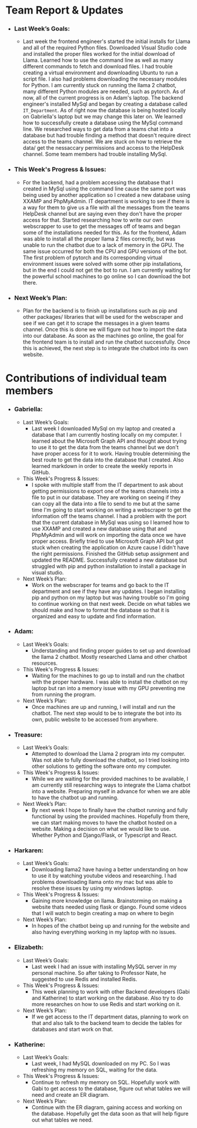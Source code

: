 # Team Report & Updates
  - ### Last Week’s Goals:
      - Last week the frontend engineer's started the initial installs for Llama and all of the required Python files. Downloaded Visual Studio code and installed the proper files worked for the initial download of Llama. Learned how to use the command line as well as many different commands to fetch and download files. I had trouble creating a virtual environment and downloading Ubuntu to run a script file. I also had problems downloading the necessary modules for Python. I am currently stuck on running the llama 2 chatbot, many different Python modules are needed, such as pytorch. As of now, all of the current progress is on Adam's laptop. The backend engineer's installed MySql and began by creating a database called `IT_Department`. As of right now the database is being hosted locally on Gabriella's laptop but we may change this later on. We learned how to successfully create a database using the MySql command line. We researched ways to get data from a teams chat into a database but had trouble finding a method that doesn't require direct access to the teams channel. We are stuck on how to retrieve the data/ get the nessaccary permissions and access to the HelpDesk channel. Some team members had trouble installing MySql. 
  - ### This Week's Progress & Issues:
      -  For the backend, had a problem accessing the database that I created in MySql using the command line cause the same port was being used by another application so I created a new database using XXAMP and PhpMyAdmin. IT department is working to see if there is a way for them to give us a file with all the messages from the teams HelpDesk channel but are saying even they don't have the proper access for that. Started researching how to write our own webscrapper to use to get the messages off of teams and began some of the installations needed for this. As for the frontend, Adam was able to install all the proper llama 2 files correctly, but was unable to run the chatbot due to a lack of memory in the GPU. The same issue occurred for both the CPU and GPU versions of the bot. The first problem of pytorch and its corresponding virtual environment issues were solved with some other pip installations, but in the end I could not get the bot to run. I am currently waiting for the powerful school machines to go online so I can download the bot there. 
  - ### Next Week’s Plan:
      -  Plan for the backend is to finish up installations such as pip and other packages/ libraries that will be used for the webscraper and see if we can get it to scrape the messages in a given teams channel. Once this is done we will figure out how to import the data into our database. As soon as the machines go online, the goal for the frontend team is to install and run the chatbot successfully. Once this is achieved, the next step is to integrate the chatbot into its own website. 

# Contributions of individual team members
  - ### Gabriella:
      - Last Week’s Goals:
          - Last week I downloaded MySql on my laptop and created a database that I am currently hosting locally on my computer. I learned about the Microsoft Graph API and thought about trying to use it to get the data from the teams channel but we don't have proper access for it to work. Having trouble determining the best route to get the data into the database that I created. Also learned markdown in order to create the weekly reports in GitHub.
      - This Week's Progress & Issues:
          -  I spoke with multiple staff from the IT department to ask about getting permissions to export one of the teams channels into a file to put in our database. They are working on seeing if they can copy all the data into a file to send to me but at the same time I'm going to start working on writing a webscraper to get the information off the teams channel. I had a problem with the port that the current database in MySql was using so I learned how to use XXAMP and created a new database using that and PhpMyAdmin and will work on importing the data once we have proper access. Briefly tried to use Microsoft Graph API but got stuck when creating the application on Azure cause I didn't have the right permissions. Finished the GitHub setup assignment and updated the README. Successfully created a new database but struggled with pip and python installation to install a package in visual studio. 
      - Next Week’s Plan:
          -  Work on the webscraper for teams and go back to the IT department and see if they have any updates. I began installing pip and python on my laptop but was having trouble so I'm going to continue working on that next week. Decide on what tables we should make and how to format the database so that it is organized and easy to update and find information. 
  
  - ### Adam:
      - Last Week’s Goals:
          -  Understanding and finding proper guides to set up and download the llama 2 chatbot. Mostly researched Llama and other chatbot resources.
      - This Week's Progress & Issues:
          -  Waiting for the machines to go up to install and run the chatbot with the proper hardware. I was able to install the chatbot on my laptop but ran into a memory issue with my GPU preventing me from running the program.
      - Next Week’s Plan:
          -  Once machines are up and running, I will install and run the chatbot. The next step would to be to integrate the bot into its own, public website to be accessed from anywhere.
        
  - ### Treasure:
      - Last Week’s Goals:
          -  Attempted to download the Llama 2 program into my computer. Was not able to fully download the chatbot, so I tried looking into other solutions to getting the software onto my computer.
      - This Week's Progress & Issues:
          -  While we are waiting for the provided machines to be available, I am currently still researching ways to integrate the Llama chatbot into a website. Preparing myself in advance for when we are able to have the chatbot up and running.
      - Next Week’s Plan:
          -  By next week I hope to finally have the chatbot running and fully functional by using the provided machines. Hopefully from there, we can start making moves to have the chatbot hosted on a website. Making a decision on what we would like to use. Whether Python and Django/Flask, or Typescript and React.
          
  - ### Harkaren:
      - Last Week’s Goals:
          -  Downloading llama2 have having a better understanding on how to use it by watching youtube videos and researching. I had problems downloading llama onto my mac but was able to resolve these issues by using my windows laptop. 
      - This Week's Progress & Issues:
          -  Gaining more knowledge on llama. Brainstorming on making a website thats needed using flask or django. Found some videos that I will watch to begin creating a map on where to begin 
      - Next Week’s Plan:
          - In hopes of the chatbot being up and running for the website and also having everything working in my laptop with no issues.
        
  - ### Elizabeth:
      - Last Week’s Goals:
          -  Last week I had an issue with installing MySQL server in my personal machine. So after taking to Professor Nate, he suggested to use Redis and installed Redis. 
      - This Week's Progress & Issues:
          -  This week planning to work with other Backend developers (Gabi and Katherine) to start working on the database. Also try to do more researches on how to use Redis and start working on it.
      - Next Week’s Plan:
          -  If we get access to the IT department datas, planning to work on that and also talk to the backend team to decide the tables for databases and start work on that. 
        
  - ### Katherine:
      - Last Week’s Goals:
          -  Last week, I had MySQL downloaded on my PC. So I was refreshing my memory on SQL, waiting for the data.
      - This Week's Progress & Issues:
          -  Continue to refresh my memory on SQL. Hopefully work with Gabi to get access to the database, figure out what tables we will need and create an ER diagram.
      - Next Week’s Plan:
          -  Continue with the ER diagram, gaining access and working on the database. Hopefully get the data soon as that will help figure out what tables we need.
